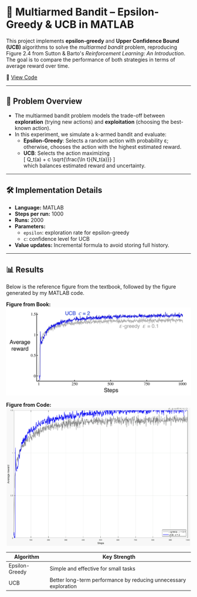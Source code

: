# 🎰 Multiarmed Bandit – Epsilon-Greedy & UCB in MATLAB

This project implements **epsilon-greedy** and **Upper Confidence Bound (UCB)** algorithms to solve the *multiarmed bandit* problem, reproducing Figure 2.4 from Sutton & Barto's *Reinforcement Learning: An Introduction*.  
The goal is to compare the performance of both strategies in terms of average reward over time.

📓 [View Code](multiarmed_bandit.m)

---

## 🧠 Problem Overview

- The multiarmed bandit problem models the trade-off between **exploration** (trying new actions) and **exploitation** (choosing the best-known action).
- In this experiment, we simulate a k-armed bandit and evaluate:
  - **Epsilon-Greedy**: Selects a random action with probability ε; otherwise, chooses the action with the highest estimated reward.
  - **UCB**: Selects the action maximizing  
    \[
    Q_t(a) + c \sqrt{\frac{\ln t}{N_t(a)}}
    \]  
    which balances estimated reward and uncertainty.

---

## 🛠 Implementation Details

- **Language:** MATLAB  
- **Steps per run:** 1000  
- **Runs:** 2000  
- **Parameters:**  
  - `epsilon`: exploration rate for epsilon-greedy  
  - `c`: confidence level for UCB  
- **Value updates:** Incremental formula to avoid storing full history.

---

## 📊 Results

Below is the reference figure from the textbook, followed by the figure generated by my MATLAB code.

**Figure from Book:**
![Figure from Book](images/figure-from-book.png)

**Figure from Code:**
![Figure from Code](images/figure-from-code.png)

| Algorithm       | Key Strength                         |
|-----------------|--------------------------------------|
| Epsilon-Greedy  | Simple and effective for small tasks |
| UCB             | Better long-term performance by reducing unnecessary exploration |
